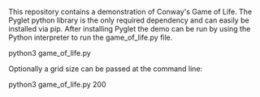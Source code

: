This repository contains a demonstration of Conway's Game of Life. The Pyglet python library is the only required dependency and can easily be installed via pip. After installing Pyglet the demo can be run by using the Python interpreter to run the game_of_life.py file.

python3 game_of_life.py

Optionally a grid size can be passed at the command line:

python3 game_of_life.py 200 
